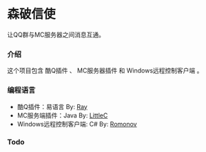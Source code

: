 # 森破信使
让QQ群与MC服务器之间消息互通。

### 介绍
这个项目包含 酷Q插件 、 MC服务器插件 和 Windows远程控制客户端 。

### 编程语言
* 酷Q插件：易语言 By: [Ray](https://www.r-ay.cn/ "前往Ray的博客")
* MC服务端插件：Java By: [LittleC](https://xiaoc.ml/ "前往小C的站点")
* Windows远程控制客户端: C# By: [Romonov](http://www.romonov.com/ "前往浅墨小站") 

### Todo
